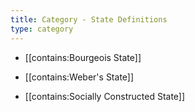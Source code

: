 ```yaml
---
title: Category - State Definitions
type: category
---
```


 - [[contains:Bourgeois State]]

 - [[contains:Weber's State]]

 - [[contains:Socially Constructed State]]